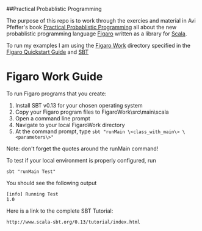 ##Practical Probablistic Programming

The purpose of this repo is to work through the exercies and material in Avi Pfeffer's book [Practical Probablistic Programming](https://www.manning.com/books/practical-probabilistic-programming) all about the new probablistic programming language [Figaro](https://github.com/p2t2/figaro) written as a library for [Scala](http://www.scala-lang.org/).

To run my examples I am using the [Figaro Work](https://www.cra.com/sites/default/files/files/FigaroWork.zip) directory specified in the [Figaro Quickstart Guide](https://www.cra.com/sites/default/files/pdf/Figaro_Quick_Start_Guide.pdf) and [SBT](http://www.scala-sbt.org/)

Figaro Work Guide
======================================================================================
To run Figaro programs that you create:

1. Install SBT v0.13 for your chosen operating system
2. Copy your Figaro program files to FigaroWork\src\main\scala
3. Open a command line prompt
4. Navigate to your local FigaroWork directory
5. At the command prompt, type ```sbt "runMain \<class_with_main\> \<parameters\>"```


Note: don't forget the quotes around the runMain command!

To test if your local environment is properly configured, run

	sbt "runMain Test"

You should see the following output

	[info] Running Test
	1.0


Here is a link to the complete SBT Tutorial:

	http://www.scala-sbt.org/0.13/tutorial/index.html
